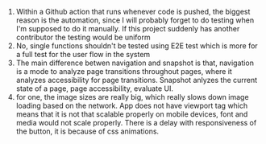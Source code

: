 1. Within a Github action that runs whenever code is pushed, the biggest reason is the automation, since I will probably forget to do testing when I'm supposed to do it manually. If this project suddenly has another contributor the testing would be uniform
2. No, single functions shouldn't be tested using E2E test which is more for a full test for the user flow in the system
3. The main difference betwen navigation and snapshot is that, navigation is a mode to analyze page transitions throughout pages, where it analyzes accessibility for page transitions. Snapshot anlyzes the current state of a page, page accessibility, evaluate UI.
4. for one, the image sizes are really big, which really slows down image loading based on the network.  App does not have viewport tag which means that it is not that scalable properly on mobile devices, font and media would not scale properly. There is a delay with responsiveness of the button, it is because of css animations.




